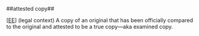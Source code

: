 ##attested copy##

\[[EE](SOURCES.md#EE)\]  (legal context) A copy of an original that has been officially compared to the original and attested to be a true copy—aka examined copy.
